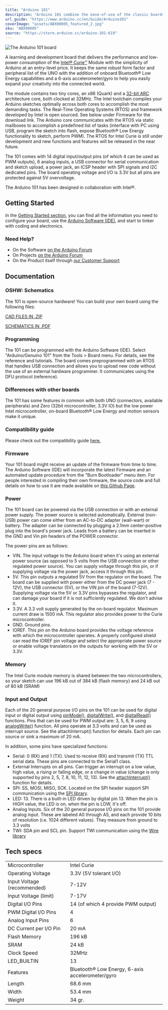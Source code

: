 ```yaml
---
title: "Arduino 101"
description: "Arduino 101 combine the ease-of-use of the classic boards with the latest technologies. The board recognises gestures, and features a six-axis accelerometer and gyroscope. Control your projects with your phone over Bluetooth® connectivity!"
url_guide: "https://www.arduino.cc/en/Guide/Arduino101"
coverImage: "assets/ABX00005_featured_2.jpg"
sku: "ABX00005"
source: "https://store.arduino.cc/arduino-101-619"
---
```


![The Arduino 101 board](./assets/ABX00005_featured_2.jpg)

A learning and development board that delivers the performance and low-power consumption of the [Intel® Curie™](/resources/datasheets/intel-curie-module-datasheet.pdf) Module with the simplicity of Arduino at an entry-level price. It keeps the same robust form factor and peripheral list of the UNO with the addition of onboard Bluetooth® Low Energy capabilities and a 6-axis accelerometer/gyro to help you easily expand your creativity into the connected world.

The module contains two tiny cores, an x86 (Quark) and a [32-bit ARC](https://en.wikipedia.org/wiki/ARC_(processor)) architecture core, both clocked at 32MHz. The Intel toolchain compiles your Arduino sketches optimally across both cores to accomplish the most demanding tasks. The Real-Time Operating Systems (RTOS) and framework developed by Intel is open sourced. See below under Firmware for the download link. The Arduino core communicates with the RTOS via static mailboxes to accomplish a predefined list of tasks (interface with PC using USB, program the sketch into flash, expose Bluetooth® Low Energy functionality to sketch, perform PWM). The RTOS for Intel Curie is still under development and new functions and features will be released in the near future.

The 101 comes with 14 digital input/output pins (of which 4 can be used as PWM outputs), 6 analog inputs, a USB connector for serial communication and sketch upload, a power jack, an ICSP header with SPI signals and I2C dedicated pins. The board operating voltage and I/O is 3.3V but all pins are protected against 5V overvoltage.

The Arduino 101 has been designed in collaboration with Intel®.

## Getting Started

In the [Getting Started section](https://www.arduino.cc/en/Guide/Arduino101), you can find all the information you need to configure your board, use the [Arduino Software (IDE)](https://www.arduino.cc/en/Main/Software), and start to tinker with coding and electronics.

### Need Help?

* On the Software [on the Arduino Forum](https://forum.arduino.cc/index.php?board=103.0)
* On Projects [on the Arduino Forum](https://forum.arduino.cc/index.php?board=3.0)
* On the Product itself through [our Customer Support](https://support.arduino.cc/hc)

## Documentation

### OSHW: Schematics

The 101 is open-source hardware! You can build your own board using the following files:

[CAD FILES IN .ZIP](https://content.arduino.cc/assets/Arduino101-reference.zip)

[SCHEMATICS IN .PDF](https://www.arduino.cc/en/uploads/Main/Arduino101-REV4Schematic.pdf)

### Programming

The 101 can be programmed with the Arduino Software (IDE). Select "Arduino/Genuino 101" from the Tools > Board menu. For details, see the reference and tutorials. The board comes preprogrammed with an RTOS that handles USB connection and allows you to upload new code without the use of an external hardware programmer. It communicates using the DFU protocol (reference).

### Differences with other boards

The 101 has some features in common with both UNO (connectors, available peripherals) and Zero (32bit microcontroller, 3.3V IO) but the low power Intel microcontroller, on-board Bluetooth® Low Energy and motion sensors make it unique.

### Compatibility guide

Please check out the compatibility guide [here.](/resources/datasheets/intel-curie-shield-compat-guide.pdf)

### Firmware

Your 101 board might receive an update of the firmware from time to time. The Arduino Software (IDE) will incorporate the latest Firmware and an automated update procedure from the "Burn Bootloader" menu item. For people interested in compiling their own firmware, the source code and full details on how to use it are made available on [this Github Page](https://github.com/intel/CODK-A).

### Power

The 101 board can be powered via the USB connection or with an external power supply. The power source is selected automatically. External (non-USB) power can come either from an AC-to-DC adapter (wall-wart) or battery. The adapter can be connected by plugging a 2.1mm center-positive plug into the board's power jack. Leads from a battery can be inserted in the GND and Vin pin headers of the POWER connector.

The power pins are as follows:

* VIN. The input voltage to the Arduino board when it's using an external power source (as opposed to 5 volts from the USB connection or other regulated power source). You can supply voltage through this pin, or if supplying voltage via the power jack, access it through this pin.
* 5V. This pin outputs a regulated 5V from the regulator on the board. The board can be supplied with power either from the DC power jack (7 - 12V), the USB connector (5V), or the VIN pin of the board (7-12V). Supplying voltage via the 5V or 3.3V pins bypasses the regulator, and can damage your board if it is not sufficiently regulated. We don't advise it.
* 3.3V. A 3.3 volt supply generated by the on-board regulator. Maximum current draw is 1500 mA. This regulator also provides power to the Curie microcontroller.
* GND. Ground pins.
* IOREF. This pin on the Arduino board provides the voltage reference with which the microcontroller operates. A properly configured shield can read the IOREF pin voltage and select the appropriate power source or enable voltage translators on the outputs for working with the 5V or 3.3V.

### Memory

The Intel Curie module memory is shared between the two microcontrollers, so your sketch can use 196 kB out of 384 kB (flash memory) and 24 kB out of 80 kB (SRAM)

### Input and Output

Each of the 20 general purpose I/O pins on the 101 can be used for digital input or digital output using [pinMode()](https://www.arduino.cc/en/Reference/PinMode), [digitalWrite()](https://www.arduino.cc/en/Reference/DigitalWrite), and [digitalRead()](https://www.arduino.cc/en/Reference/DigitalRead) functions. Pins that can be used for PWM output are: 3, 5, 6, 9 using [analogWrite()](https://www.arduino.cc/en/Reference/AnalogWrite) function. All pins operate at 3.3 volts and can be used as interrupt source. See the attachInterrupt() function for details. Each pin can source or sink a maximum of 20 mA.

In addition, some pins have specialized functions:

* Serial: 0 (RX) and 1 (TX). Used to receive (RX) and transmit (TX) TTL serial data. These pins are connected to the Serial1 class.
* External Interrupts on all pins. Can trigger an interrupt on a low value, high value, a rising or falling edge, or a change in value (change is only supported by pins 2, 5, 7, 8, 10, 11, 12, 13). See the [attachInterrupt()](https://www.arduino.cc/en/Reference/AttachInterrupt) function for details.
* SPI: SS, MOSI, MISO, SCK. Located on the SPI header support SPI communication using the [SPI library](https://www.arduino.cc/en/Reference/SPI).
* LED: 13\. There is a built-in LED driven by digital pin 13\. When the pin is HIGH value, the LED is on, when the pin is LOW, it's off.
* Analog Inputs. Six of the 20 general purpose I/O pins on the 101 provide analog input. These are labeled A0 through A5, and each provide 10 bits of resolution (i.e. 1024 different values). They measure from ground to 3.3 volts
* TWI: SDA pin and SCL pin. Support TWI communication using the [Wire library](https://www.arduino.cc/en/Reference/Wire)

## Tech specs

|                             |                                         |
| --------------------------- | --------------------------------------- |
| Microcontroller             | Intel Curie                             |
| Operating Voltage           | 3.3V (5V tolerant I/O)                  |
| Input Voltage (recommended) | 7-12V                                   |
| Input Voltage (limit)       | 7-17V                                   |
| Digital I/O Pins            | 14 (of which 4 provide PWM output)      |
| PWM Digital I/O Pins        | 4                                       |
| Analog Input Pins           | 6                                       |
| DC Current per I/O Pin      | 20 mA                                   |
| Flash Memory                | 196 kB                                  |
| SRAM                        | 24 kB                                   |
| Clock Speed                 | 32MHz                                   |
| LED\_BUILTIN                | 13                                      |
| Features                    | Bluetooth® Low Energy, 6-axis accelerometer/gyro |
| Length                      | 68.6 mm                                 |
| Width                       | 53.4 mm                                 |
| Weight                      | 34 gr.                                  |
